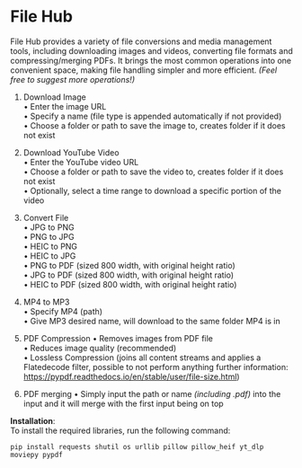 # File Hub

File Hub provides a variety of file conversions and media management tools, including downloading images and videos, converting file formats and compressing/merging PDFs. It brings the most common operations into one convenient space, making file handling simpler and more efficient. *(Feel free to suggest more operations!)*

1.	Download Image  
•	Enter the image URL  
•	Specify a name (file type is appended automatically if not provided)  
•	Choose a folder or path to save the image to, creates folder if it does not exist  

2.	Download YouTube Video  
•	Enter the YouTube video URL  
•	Choose a folder or path to save the video to, creates folder if it does not exist  
•	Optionally, select a time range to download a specific portion of the video  

3.	Convert File  
•	JPG to PNG  
•	PNG to JPG  
•   HEIC to PNG  
•	HEIC to JPG  
•	PNG to PDF (sized 800 width, with original height ratio)  
•	JPG to PDF (sized 800 width, with original height ratio)  
•	HEIC to PDF (sized 800 width, with original height ratio)  

4.  MP4 to MP3  
•   Specify MP4 (path)  
•   Give MP3 desired name, will download to the same folder MP4 is in  

5.  PDF Compression
•   Removes images from PDF file  
•   Reduces image quality (recommended)  
•   Lossless Compression (joins all content streams and applies a Flatedecode filter, possible to not perform anything further information: https://pypdf.readthedocs.io/en/stable/user/file-size.html)

6.  PDF merging
•   Simply input the path or name *(including .pdf)* into the input and it will merge with the first input being on top

**Installation**:  
To install the required libraries, run the following command:
```
pip install requests shutil os urllib pillow pillow_heif yt_dlp moviepy pypdf
```